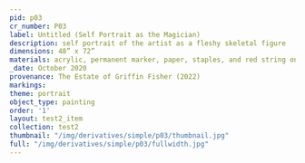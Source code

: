 ```yaml
---
pid: p03
cr_number: P03
label: Untitled (Self Portrait as the Magician)
description: self portrait of the artist as a fleshy skeletal figure
dimensions: 48” x 72”
materials: acrylic, permanent marker, paper, staples, and red string on canvas
_date: October 2020
provenance: The Estate of Griffin Fisher (2022)
markings: 
theme: portrait
object_type: painting
order: '1'
layout: test2_item
collection: test2
thumbnail: "/img/derivatives/simple/p03/thumbnail.jpg"
full: "/img/derivatives/simple/p03/fullwidth.jpg"
---
```

